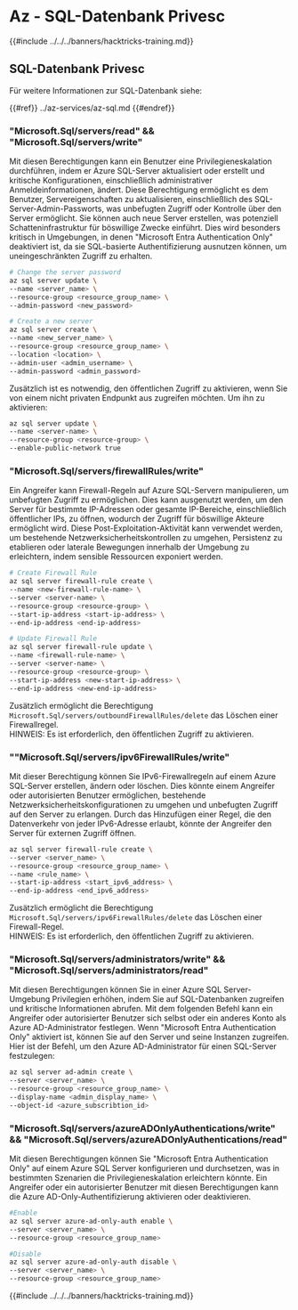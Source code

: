 # Az - SQL-Datenbank Privesc

{{#include ../../../banners/hacktricks-training.md}}

## SQL-Datenbank Privesc

Für weitere Informationen zur SQL-Datenbank siehe:

{{#ref}}
../az-services/az-sql.md
{{#endref}}

### "Microsoft.Sql/servers/read" && "Microsoft.Sql/servers/write"

Mit diesen Berechtigungen kann ein Benutzer eine Privilegieneskalation durchführen, indem er Azure SQL-Server aktualisiert oder erstellt und kritische Konfigurationen, einschließlich administrativer Anmeldeinformationen, ändert. Diese Berechtigung ermöglicht es dem Benutzer, Servereigenschaften zu aktualisieren, einschließlich des SQL-Server-Admin-Passworts, was unbefugten Zugriff oder Kontrolle über den Server ermöglicht. Sie können auch neue Server erstellen, was potenziell Schatteninfrastruktur für böswillige Zwecke einführt. Dies wird besonders kritisch in Umgebungen, in denen "Microsoft Entra Authentication Only" deaktiviert ist, da sie SQL-basierte Authentifizierung ausnutzen können, um uneingeschränkten Zugriff zu erhalten.
```bash
# Change the server password
az sql server update \
--name <server_name> \
--resource-group <resource_group_name> \
--admin-password <new_password>

# Create a new server
az sql server create \
--name <new_server_name> \
--resource-group <resource_group_name> \
--location <location> \
--admin-user <admin_username> \
--admin-password <admin_password>
```
Zusätzlich ist es notwendig, den öffentlichen Zugriff zu aktivieren, wenn Sie von einem nicht privaten Endpunkt aus zugreifen möchten. Um ihn zu aktivieren:
```bash
az sql server update \
--name <server-name> \
--resource-group <resource-group> \
--enable-public-network true
```
### "Microsoft.Sql/servers/firewallRules/write"

Ein Angreifer kann Firewall-Regeln auf Azure SQL-Servern manipulieren, um unbefugten Zugriff zu ermöglichen. Dies kann ausgenutzt werden, um den Server für bestimmte IP-Adressen oder gesamte IP-Bereiche, einschließlich öffentlicher IPs, zu öffnen, wodurch der Zugriff für böswillige Akteure ermöglicht wird. Diese Post-Exploitation-Aktivität kann verwendet werden, um bestehende Netzwerksicherheitskontrollen zu umgehen, Persistenz zu etablieren oder laterale Bewegungen innerhalb der Umgebung zu erleichtern, indem sensible Ressourcen exponiert werden.
```bash
# Create Firewall Rule
az sql server firewall-rule create \
--name <new-firewall-rule-name> \
--server <server-name> \
--resource-group <resource-group> \
--start-ip-address <start-ip-address> \
--end-ip-address <end-ip-address>

# Update Firewall Rule
az sql server firewall-rule update \
--name <firewall-rule-name> \
--server <server-name> \
--resource-group <resource-group> \
--start-ip-address <new-start-ip-address> \
--end-ip-address <new-end-ip-address>
```
Zusätzlich ermöglicht die Berechtigung `Microsoft.Sql/servers/outboundFirewallRules/delete` das Löschen einer Firewallregel.  
HINWEIS: Es ist erforderlich, den öffentlichen Zugriff zu aktivieren.

### ""Microsoft.Sql/servers/ipv6FirewallRules/write"

Mit dieser Berechtigung können Sie IPv6-Firewallregeln auf einem Azure SQL-Server erstellen, ändern oder löschen. Dies könnte einem Angreifer oder autorisierten Benutzer ermöglichen, bestehende Netzwerksicherheitskonfigurationen zu umgehen und unbefugten Zugriff auf den Server zu erlangen. Durch das Hinzufügen einer Regel, die den Datenverkehr von jeder IPv6-Adresse erlaubt, könnte der Angreifer den Server für externen Zugriff öffnen.
```bash
az sql server firewall-rule create \
--server <server_name> \
--resource-group <resource_group_name> \
--name <rule_name> \
--start-ip-address <start_ipv6_address> \
--end-ip-address <end_ipv6_address>
```
Zusätzlich ermöglicht die Berechtigung `Microsoft.Sql/servers/ipv6FirewallRules/delete` das Löschen einer Firewall-Regel.  
HINWEIS: Es ist erforderlich, den öffentlichen Zugriff zu aktivieren.

### "Microsoft.Sql/servers/administrators/write" && "Microsoft.Sql/servers/administrators/read"

Mit diesen Berechtigungen können Sie in einer Azure SQL Server-Umgebung Privilegien erhöhen, indem Sie auf SQL-Datenbanken zugreifen und kritische Informationen abrufen. Mit dem folgenden Befehl kann ein Angreifer oder autorisierter Benutzer sich selbst oder ein anderes Konto als Azure AD-Administrator festlegen. Wenn "Microsoft Entra Authentication Only" aktiviert ist, können Sie auf den Server und seine Instanzen zugreifen. Hier ist der Befehl, um den Azure AD-Administrator für einen SQL-Server festzulegen:
```bash
az sql server ad-admin create \
--server <server_name> \
--resource-group <resource_group_name> \
--display-name <admin_display_name> \
--object-id <azure_subscribtion_id>
```
### "Microsoft.Sql/servers/azureADOnlyAuthentications/write" && "Microsoft.Sql/servers/azureADOnlyAuthentications/read"

Mit diesen Berechtigungen können Sie "Microsoft Entra Authentication Only" auf einem Azure SQL Server konfigurieren und durchsetzen, was in bestimmten Szenarien die Privilegieneskalation erleichtern könnte. Ein Angreifer oder ein autorisierter Benutzer mit diesen Berechtigungen kann die Azure AD-Only-Authentifizierung aktivieren oder deaktivieren.
```bash
#Enable
az sql server azure-ad-only-auth enable \
--server <server_name> \
--resource-group <resource_group_name>

#Disable
az sql server azure-ad-only-auth disable \
--server <server_name> \
--resource-group <resource_group_name>
```
{{#include ../../../banners/hacktricks-training.md}}
